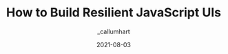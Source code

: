 ---
author: _callumhart
date: 2021-08-03
publisher: smashingmag
tags:
  - javascript
  - user-experience
target_url: https://www.smashingmagazine.com/2021/08/build-resilient-javascript-ui/
title: How to Build Resilient JavaScript UIs
---